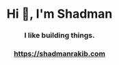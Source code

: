 <h1 align="center">Hi 👋, I'm Shadman</h1>
<h3 align="center">I like building things.</h3>
<h3 align="center">
<a align="center" href="https://www.shadmanrakib.com">https://shadmanrakib.com</a>
</h3>

<!--
**shadmanrakib/shadmanrakib** is a ✨ _special_ ✨ repository because its `README.md` (this file) appears on your GitHub profile.

Here are some ideas to get you started:

- 🔭 I’m currently working on ...
- 🌱 I’m currently learning ...
- 👯 I’m looking to collaborate on ...
- 🤔 I’m looking for help with ...
- 💬 Ask me about ...
- 📫 How to reach me: ...
- 😄 Pronouns: ...
- ⚡ Fun fact: ...
-->
